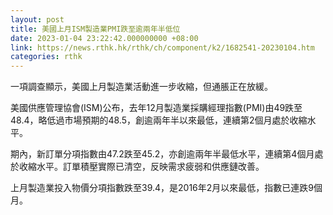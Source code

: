 ```yaml
---
layout: post
title: 美國上月ISM製造業PMI跌至逾兩年半低位
date: 2023-01-04 23:22:42.000000000 +08:00
link: https://news.rthk.hk/rthk/ch/component/k2/1682541-20230104.htm
categories: rthk
---
```


一項調查顯示，美國上月製造業活動進一步收縮，但通脹正在放緩。

美國供應管理協會(ISM)公布，去年12月製造業採購經理指數(PMI)由49跌至48.4，略低過市場預期的48.5，創逾兩年半以來最低，連續第2個月處於收縮水平。

期內，新訂單分項指數由47.2跌至45.2，亦創逾兩年半最低水平，連續第4個月處於收縮水平。訂單積壓實際已清空，反映需求疲弱和供應鏈改善。

上月製造業投入物價分項指數跌至39.4，是2016年2月以來最低，指數已連跌9個月。
